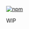 [![npm](https://img.shields.io/npm/v/@yummies/theme-reset.svg?style=flat-square)](https://www.npmjs.com/package/@yummies/theme-reset)

WIP
